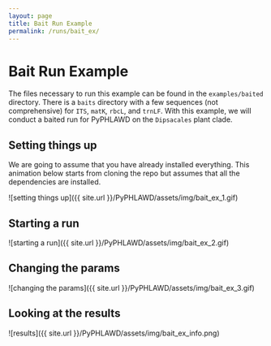 ```yaml
---
layout: page
title: Bait Run Example
permalink: /runs/bait_ex/
---
```

# Bait Run Example

The files necessary to run this example can be found in the `examples/baited` directory. There is a `baits` directory with a few sequences (not comprehensive) for `ITS`, `matK`, `rbcL`, and `trnLF`. With this example, we will conduct a baited run for PyPHLAWD on the `Dipsacales` plant clade. 

## Setting things up

We are going to assume that you have already installed everything. This animation below starts from cloning the repo but assumes that all the dependencies are installed.

![setting things up]({{ site.url }}/PyPHLAWD/assets/img/bait_ex_1.gif)

## Starting a run

![starting a run]({{ site.url }}/PyPHLAWD/assets/img/bait_ex_2.gif)

## Changing the params

![changing the params]({{ site.url }}/PyPHLAWD/assets/img/bait_ex_3.gif)

## Looking at the results

![results]({{ site.url }}/PyPHLAWD/assets/img/bait_ex_info.png)